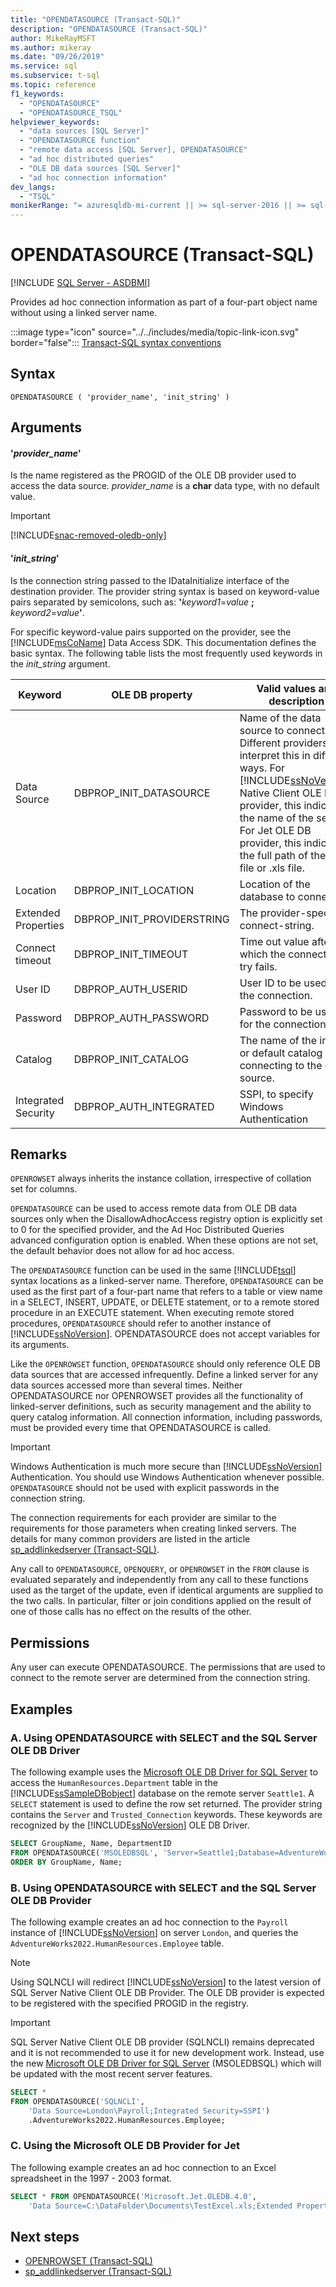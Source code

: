 ```yaml
---
title: "OPENDATASOURCE (Transact-SQL)"
description: "OPENDATASOURCE (Transact-SQL)"
author: MikeRayMSFT
ms.author: mikeray
ms.date: "09/26/2019"
ms.service: sql
ms.subservice: t-sql
ms.topic: reference
f1_keywords:
  - "OPENDATASOURCE"
  - "OPENDATASOURCE_TSQL"
helpviewer_keywords:
  - "data sources [SQL Server]"
  - "OPENDATASOURCE function"
  - "remote data access [SQL Server], OPENDATASOURCE"
  - "ad hoc distributed queries"
  - "OLE DB data sources [SQL Server]"
  - "ad hoc connection information"
dev_langs:
  - "TSQL"
monikerRange: "= azuresqldb-mi-current || >= sql-server-2016 || >= sql-server-linux-2017"
---
```

# OPENDATASOURCE (Transact-SQL)
[!INCLUDE [SQL Server - ASDBMI](../../includes/applies-to-version/sql-asdbmi.md)]

  Provides ad hoc connection information as part of a four-part object name without using a linked server name.  

 :::image type="icon" source="../../includes/media/topic-link-icon.svg" border="false"::: [Transact-SQL syntax conventions](../../t-sql/language-elements/transact-sql-syntax-conventions-transact-sql.md)  
  
## Syntax  
  
```syntaxsql
OPENDATASOURCE ( 'provider_name', 'init_string' )  
```  
  
## Arguments

#### '*provider_name*'  
 Is the name registered as the PROGID of the OLE DB provider used to access the data source. *provider_name* is a **char** data type, with no default value.  

 > [!IMPORTANT]
 > [!INCLUDE[snac-removed-oledb-only](../../includes/snac-removed-oledb-only.md)]

 #### '*init_string*'  
 Is the connection string passed to the IDataInitialize interface of the destination provider. The provider string syntax is based on keyword-value pairs separated by semicolons, such as: **'**_keyword1_=_value_ **;** _keyword2_=_value_**'**.  
  
 For specific keyword-value pairs supported on the provider, see the [!INCLUDE[msCoName](../../includes/msconame-md.md)] Data Access SDK. This documentation defines the basic syntax. The following table lists the most frequently used keywords in the *init_string* argument.  
  
|Keyword|OLE DB property|Valid values and description|  
|-------------|---------------------|----------------------------------|  
|Data Source|DBPROP_INIT_DATASOURCE|Name of the data source to connect to. Different providers interpret this in different ways. For [!INCLUDE[ssNoVersion](../../includes/ssnoversion-md.md)] Native Client OLE DB provider, this indicates the name of the server. For Jet OLE DB provider, this indicates the full path of the .mdb file or .xls file.|  
|Location|DBPROP_INIT_LOCATION|Location of the database to connect to.|  
|Extended Properties|DBPROP_INIT_PROVIDERSTRING|The provider-specific connect-string.|  
|Connect timeout|DBPROP_INIT_TIMEOUT|Time out value after which the connection try fails.|  
|User ID|DBPROP_AUTH_USERID|User ID to be used for the connection.|  
|Password|DBPROP_AUTH_PASSWORD|Password to be used for the connection.|  
|Catalog|DBPROP_INIT_CATALOG|The name of the initial or default catalog when connecting to the data source.|  
|Integrated Security|DBPROP_AUTH_INTEGRATED|SSPI, to specify Windows Authentication|  
  
## Remarks  
`OPENROWSET` always inherits the instance collation, irrespective of collation set for columns.

`OPENDATASOURCE` can be used to access remote data from OLE DB data sources only when the DisallowAdhocAccess registry option is explicitly set to 0 for the specified provider, and the Ad Hoc Distributed Queries advanced configuration option is enabled. When these options are not set, the default behavior does not allow for ad hoc access.  
  
The `OPENDATASOURCE` function can be used in the same [!INCLUDE[tsql](../../includes/tsql-md.md)] syntax locations as a linked-server name. Therefore, `OPENDATASOURCE` can be used as the first part of a four-part name that refers to a table or view name in a SELECT, INSERT, UPDATE, or DELETE statement, or to a remote stored procedure in an EXECUTE statement. When executing remote stored procedures, `OPENDATASOURCE` should refer to another instance of [!INCLUDE[ssNoVersion](../../includes/ssnoversion-md.md)]. OPENDATASOURCE does not accept variables for its arguments.  
  
Like the `OPENROWSET` function, `OPENDATASOURCE` should only reference OLE DB data sources that are accessed infrequently. Define a linked server for any data sources accessed more than several times. Neither OPENDATASOURCE nor OPENROWSET provides all the functionality of linked-server definitions, such as security management and the ability to query catalog information. All connection information, including passwords, must be provided every time that OPENDATASOURCE is called.  
  
> [!IMPORTANT]  
> Windows Authentication is much more secure than [!INCLUDE[ssNoVersion](../../includes/ssnoversion-md.md)] Authentication. You should use Windows Authentication whenever possible. `OPENDATASOURCE` should not be used with explicit passwords in the connection string.  
  
The connection requirements for each provider are similar to the requirements for those parameters when creating linked servers. The details for many common providers are listed in the article [sp_addlinkedserver &#40;Transact-SQL&#41;](../../relational-databases/system-stored-procedures/sp-addlinkedserver-transact-sql.md).  
  
Any call to `OPENDATASOURCE`, `OPENQUERY`, or `OPENROWSET` in the `FROM` clause is evaluated separately and independently from any call to these functions used as the target of the update, even if identical arguments are supplied to the two calls. In particular, filter or join conditions applied on the result of one of those calls has no effect on the results of the other.  
  
## Permissions  
 Any user can execute OPENDATASOURCE. The permissions that are used to connect to the remote server are determined from the connection string.  
  
## Examples  

### A. Using OPENDATASOURCE with SELECT and the SQL Server OLE DB Driver  
 The following example uses the [Microsoft OLE DB Driver for SQL Server](../../connect/oledb/oledb-driver-for-sql-server.md) to access the `HumanResources.Department` table in the [!INCLUDE[ssSampleDBobject](../../includes/sssampledbobject-md.md)] database on the remote server `Seattle1`. 
 A `SELECT` statement is used to define the row set returned. The provider string contains the `Server` and `Trusted_Connection` keywords. These keywords are recognized by the [!INCLUDE[ssNoVersion](../../includes/ssnoversion-md.md)] OLE DB Driver.  
  
```sql  
SELECT GroupName, Name, DepartmentID  
FROM OPENDATASOURCE('MSOLEDBSQL', 'Server=Seattle1;Database=AdventureWorks2022;TrustServerCertificate=Yes;Trusted_Connection=Yes;').HumanResources.Department  
ORDER BY GroupName, Name;  
``` 

### B. Using OPENDATASOURCE with SELECT and the SQL Server OLE DB Provider  
The following example creates an ad hoc connection to the `Payroll` instance of [!INCLUDE[ssNoVersion](../../includes/ssnoversion-md.md)] on server `London`, and queries the `AdventureWorks2022.HumanResources.Employee` table. 

> [!NOTE] 
> Using SQLNCLI will redirect [!INCLUDE[ssNoVersion](../../includes/ssnoversion-md.md)] to the latest version of SQL Server Native Client OLE DB Provider. The OLE DB provider is expected to be registered with the specified PROGID in the registry. 

> [!IMPORTANT]  
> SQL Server Native Client OLE DB provider (SQLNCLI) remains deprecated and it is not recommended to use it for new development work. Instead, use the new [Microsoft OLE DB Driver for SQL Server](../../connect/oledb/oledb-driver-for-sql-server.md) (MSOLEDBSQL) which will be updated with the most recent server features.
  
```sql  
SELECT *  
FROM OPENDATASOURCE('SQLNCLI',  
    'Data Source=London\Payroll;Integrated Security=SSPI')  
    .AdventureWorks2022.HumanResources.Employee;  
```  

### C. Using the Microsoft OLE DB Provider for Jet   
 The following example creates an ad hoc connection to an Excel spreadsheet in the 1997 - 2003 format.  
  
```sql  
SELECT * FROM OPENDATASOURCE('Microsoft.Jet.OLEDB.4.0',  
    'Data Source=C:\DataFolder\Documents\TestExcel.xls;Extended Properties=EXCEL 5.0')...[Sheet1$] ;  
```  
  
## Next steps

- [OPENROWSET &#40;Transact-SQL&#41;](../../t-sql/functions/openrowset-transact-sql.md)   
- [sp_addlinkedserver &#40;Transact-SQL&#41;](../../relational-databases/system-stored-procedures/sp-addlinkedserver-transact-sql.md)